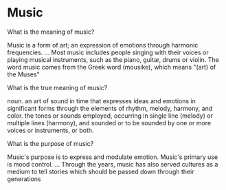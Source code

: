 # Music
What is the meaning of music?

Music is a form of art; an expression of emotions through harmonic frequencies. ... Most music includes people singing with their voices or playing musical instruments, such as the piano, guitar, drums or violin. The word music comes from the Greek word (mousike), which means "(art) of the Muses"

What is the true meaning of music?

noun. an art of sound in time that expresses ideas and emotions in significant forms through the elements of rhythm, melody, harmony, and color. the tones or sounds employed, occurring in single line (melody) or multiple lines (harmony), and sounded or to be sounded by one or more voices or instruments, or both.

What is the purpose of music?

Music's purpose is to express and modulate emotion. Music's primary use is mood control. ... Through the years, music has also served cultures as a medium to tell stories which should be passed down through their generations
